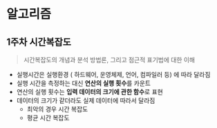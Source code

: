 # 알고리즘

## 1주차 시간복잡도 
 > 시간복잡도의 개념과 분석 방법론, 그리고 점근적 표기법에 대한 이해
 - 실행시간은 실행환경 ( 하드웨어, 운영체제, 언어, 컴파일러 등) 에 따라 달라짐
 - 실행 시간을 측정하는 대신 **연산의 실행 횟수**를 카운트
 - 연산의 실행 횟수는 **입력 데이터의 크기에 관한 함수**로 표현
 - 데이터의 크기가 같더라도 실제 데이터에 따라서 달라짐 
   - 최악의 경우 시간 복잡도 
   - 평균 시간 복잡도